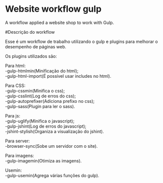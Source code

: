 # Website workflow gulp
A workflow applied a website shop to work with Gulp.

#Descrição do workflow

Esse é um workflow de trabalho utilizando o gulp e plugins para melhorar o desempenho de páginas web.  

Os plugins utilizados são:  

Para html:  
  -gulp-htmlmin(Minificação do html);  
  -gulp-html-import(É possível usar includes no html).  

Para CSS:  
  -gulp-cssmin(Minifica o css);  
  -gulp-csslint(Log de erros do css);  
  -gulp-autoprefixer(Adiciona prefixo no css);  
  -gulp-sass(Plugin para ler o sass).  

Para js:  
  -gulp-uglify(Minifica o javascript);  
  -gulp-jshint(Log de erros do javascript);  
  -jshint-stylish(Organiza a visualização do jshint).  

Para server:  
  -browser-sync(Sobe um servidor com o site).  

Para imagens:  
  -gulp-imagemin(Otimiza as imagens).  

Usemin:  
  -gulp-usemin(Agrega várias funções do gulp).  
